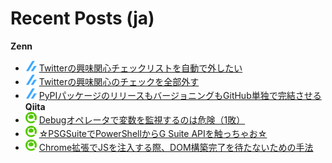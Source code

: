 # Recent Posts (ja)

<!--[START github.com/ikawaha/feedsnippet]--><!--[2022-02-20T12:48:45Z]-->
**Zenn**
* ![](./icon/zenn.png) [Twitterの興味関心チェックリストを自動で外したい](https://zenn.dev/detsu/scraps/1b6285da72954a)
* ![](./icon/zenn.png) [Twitterの興味関心のチェックを全部外す](https://zenn.dev/detsu/articles/6e7c1ef636d8e2)
* ![](./icon/zenn.png) [PyPIパッケージのリリースもバージョニングもGitHub単独で完結させる](https://zenn.dev/detsu/articles/5d74bf72e96a0f)
**Qiita**
* ![](./icon/qiita.png) [Debugオペレータで変数を監視するのは危険（1敗）](https://qiita.com/detsu/items/91adacfd1cbf1539e053)
* ![](./icon/qiita.png) [☆PSGSuiteでPowerShellからG Suite APIを触っちゃお☆](https://qiita.com/detsu/items/c961885dd48bfd92c886)
* ![](./icon/qiita.png) [Chrome拡張でJSを注入する際、DOM構築完了を待たないための手法](https://qiita.com/detsu/items/e2b5d225d2570454ccad)
<!--[END github.com/ikawaha/feedsnippet]-->

